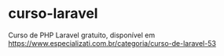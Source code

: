 # curso-laravel
Curso de PHP Laravel gratuito, disponível em https://www.especializati.com.br/categoria/curso-de-laravel-53
